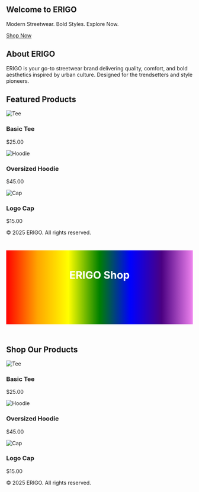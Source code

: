 <!DOCTYPE html>
<html lang="en">
<head>
  <meta charset="UTF-8" />
  <meta name="viewport" content="width=device-width, initial-scale=1.0" />
  <title>ERIGO | Landing Page</title>
  <link rel="stylesheet" href="styles.css" />
</head>
<body>

  <!-- Hero Section -->
  <section class="hero">
    <div class="hero-content">
      <h1>Welcome to ERIGO</h1>
      <p>Modern Streetwear. Bold Styles. Explore Now.</p>
      <a href="shop.html" class="btn">Shop Now</a>
    </div>
  </section>

  <!-- About Section -->
  <section class="about">
    <div class="container">
      <h2>About ERIGO</h2>
      <p>ERIGO is your go-to streetwear brand delivering quality, comfort, and bold aesthetics inspired by urban culture. Designed for the trendsetters and style pioneers.</p>
    </div>
  </section>

  <!-- Featured Products Section -->
  <section class="products">
    <div class="container">
      <h2>Featured Products</h2>
      <div class="product-grid">
        <div class="product-card">
          <img src="product1.jpg" alt="Tee" />
          <h3>Basic Tee</h3>
          <p>$25.00</p>
        </div>
        <div class="product-card">
          <img src="product2.jpg" alt="Hoodie" />
          <h3>Oversized Hoodie</h3>
          <p>$45.00</p>
        </div>
        <div class="product-card">
          <img src="product3.jpg" alt="Cap" />
          <h3>Logo Cap</h3>
          <p>$15.00</p>
        </div>
      </div>
    </div>
  </section>

  <!-- Footer -->
  <footer class="footer">
    <div class="container">
      <p>&copy; 2025 ERIGO. All rights reserved.</p>
    </div>
  </footer>

</body>
</html>
<!DOCTYPE html>
<html lang="en">
<head>
  <meta charset="UTF-8" />
  <meta name="viewport" content="width=device-width, initial-scale=1.0" />
  <title>ERIGO | Shop</title>
  <link rel="stylesheet" href="styles.css" />
</head>
<body>

  <!-- Header -->
  <header class="hero" style="height: 200px; background: linear-gradient(to right, red, orange, yellow, green, blue, indigo, violet); text-align: center;">
    <div class="hero-content">
      <h1 style="color: white; padding-top: 50px;">ERIGO Shop</h1>
    </div>
  </header>

  <!-- Shop Section -->
  <section class="products">
    <div class="container">
      <h2>Shop Our Products</h2>
      <div class="product-grid">
        <div class="product-card">
          <img src="product1.jpg" alt="Tee" />
          <h3>Basic Tee</h3>
          <p>$25.00</p>
        </div>
        <div class="product-card">
          <img src="product2.jpg" alt="Hoodie" />
          <h3>Oversized Hoodie</h3>
          <p>$45.00</p>
        </div>
        <div class="product-card">
          <img src="product3.jpg" alt="Cap" />
          <h3>Logo Cap</h3>
          <p>$15.00</p>
        </div>
      </div>
    </div>
  </section>

  <!-- Footer -->
  <footer class="footer">
    <div class="container">
      <p>&copy; 2025 ERIGO. All rights reserved.</p>
    </div>
  </footer>

</body>
</html>
